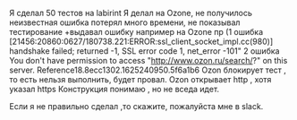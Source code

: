 Я сделал 50 тестов на labirint
Я делал на Ozone, не получилось неизвестная ошибка потерял много времени, не показывал тестирование +выдавал ошибку 
например на Ozone пр (1 ошибка [21456:20860:0627/180738.221:ERROR:ssl_client_socket_impl.cc(980)] handshake failed; returned -1, SSL error code 1, net_error -101" 
2 ошибка You don't have permission to access "http://www.ozon.ru/search/?" on this server.
Reference18.8ecc1302.1625240950.5f6a1b6
Ozon блокирует тест , то есть нельзя выполнить,  будет провал. Ozon открывает http , хотя указал https 
Конструкция понимаю , но не вседа идет.

Если я не правильно сделал ,то скажите, пожалуйста  мне в slack.
